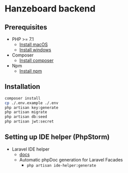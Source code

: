 # Hanzeboard backend

## Prerequisites
- PHP >= 7.1
    - [Install macOS](http://php.net/manual/en/install.macosx.php)
    - [Install windows](http://php.net/manual/en/install.windows.php)
- Composer
    - [Install composer](https://getcomposer.org/download/)
- Npm
    - [Install npm](https://www.npmjs.com/get-npm)

## Installation
```bash
composer install
cp ./.env.example ./.env
php artisan key:generate
php artisan migrate
php artisan db:seed
php artisan jwt:secret
```

## Setting up IDE helper (PhpStorm)
* Laravel IDE helper
    * [docs](https://github.com/barryvdh/laravel-ide-helper)
    * Automatic phpDoc generation for Laravel Facades
        * `php artisan ide-helper:generate`
